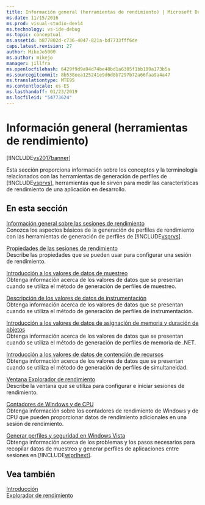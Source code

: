 ```yaml
---
title: Información general (herramientas de rendimiento) | Microsoft Docs
ms.date: 11/15/2016
ms.prod: visual-studio-dev14
ms.technology: vs-ide-debug
ms.topic: conceptual
ms.assetid: b877802d-c736-4047-821a-bd7733fff6de
caps.latest.revision: 27
author: MikeJo5000
ms.author: mikejo
manager: jillfra
ms.openlocfilehash: 6429f9d9a94d74be48bd1a6305f1bb109a173b5a
ms.sourcegitcommit: 8b538eea125241e9d6d8b7297b72a66faa9a4a47
ms.translationtype: MTE95
ms.contentlocale: es-ES
ms.lasthandoff: 01/23/2019
ms.locfileid: "54773624"
---
```

# <a name="overviews-performance-tools"></a>Información general (herramientas de rendimiento)
[!INCLUDE[vs2017banner](../includes/vs2017banner.md)]

Esta sección proporciona información sobre los conceptos y la terminología relacionados con las herramientas de generación de perfiles de [!INCLUDE[vsprvs](../includes/vsprvs-md.md)], herramientas que le sirven para medir las características de rendimiento de una aplicación en desarrollo.  
  
## <a name="in-this-section"></a>En esta sección  
 [Información general sobre las sesiones de rendimiento](../profiling/performance-session-overview.md)  
 Conozca los aspectos básicos de la generación de perfiles de rendimiento con las herramientas de generación de perfiles de [!INCLUDE[vsprvs](../includes/vsprvs-md.md)].  
  
 [Propiedades de las sesiones de rendimiento](../profiling/performance-session-properties.md)  
 Describe las propiedades que se pueden usar para configurar una sesión de rendimiento.  
  
 [Introducción a los valores de datos de muestreo](../profiling/understanding-sampling-data-values.md)  
 Obtenga información acerca de los valores de datos que se presentan cuando se utiliza el método de generación de perfiles de muestreo.  
  
 [Descripción de los valores de datos de instrumentación](../profiling/understanding-instrumentation-data-values.md)  
 Obtenga información acerca de los valores de datos que se presentan cuando se utiliza el método de generación de perfiles de instrumentación.  
  
 [Introducción a los valores de datos de asignación de memoria y duración de objetos](../profiling/understanding-memory-allocation-and-object-lifetime-data-values.md)  
 Obtenga información acerca de los valores de datos que se presentan cuando se utiliza el método de generación de perfiles de memoria de .NET.  
  
 [Introducción a los valores de datos de contención de recursos](../profiling/understanding-resource-contention-data-values.md)  
 Obtenga información acerca de los valores de datos que se presentan cuando se utiliza el método de generación de perfiles de simultaneidad.  
  
 [Ventana Explorador de rendimiento](../profiling/performance-explorer-window.md)  
 Describe la ventana que se utiliza para configurar e iniciar sesiones de rendimiento.  
  
 [Contadores de Windows y de CPU](../profiling/cpu-and-windows-counters.md)  
 Obtenga información sobre los contadores de rendimiento de Windows y de CPU que pueden proporcionar datos de rendimiento adicionales en una sesión de rendimiento.  
  
 [Generar perfiles y seguridad en Windows Vista](../profiling/profiling-and-windows-vista-security.md)  
 Obtenga información acerca de los problemas y los pasos necesarios para recopilar datos de muestreo y generar perfiles de aplicaciones entre sesiones en [!INCLUDE[wiprlhext](../includes/wiprlhext-md.md)].  
  
## <a name="see-also"></a>Vea también  
 [Introducción](../profiling/getting-started-with-performance-tools.md)   
 [Explorador de rendimiento](../profiling/performance-explorer.md)
